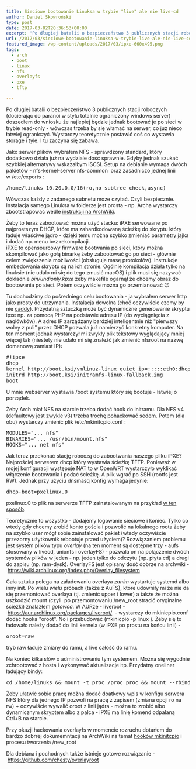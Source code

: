 ```yaml
---
title: Sieciowe bootowanie Linuksa w trybie "live" ale nie live-cd
author: Daniel Skowroński
type: post
date: 2017-03-02T20:36:53+00:00
excerpt: 'Po długiej batalii o bezpieczeństwo 3 publicznych stacji roboczych (docodząc do paranoi w stylu totalnie ograniczony windows server) doszedłem do wniosku że najlepiej będzie jednak bootować je po sieci w trybie read-only - wówczas trzeba by się włamać na serwer, co już nieco łatwiej ograniczyć. Wystarczy teoretycznie postawić coś co wystawia storage i tyle. I tu zaczyna się zabawa - w TFTP, iPXE, NFS.'
url: /2017/03/sieciowe-bootowanie-linuksa-w-trybie-live-ale-nie-live-cd/
featured_image: /wp-content/uploads/2017/03/ipxe-660x495.png
tags:
  - arch
  - boot
  - linux
  - nfs
  - overlayfs
  - pxe
  - tftp

---
```

Po długiej batalii o bezpieczeństwo 3 publicznych stacji roboczych (docierając do paranoi w stylu totalnie ograniczony windows server) doszedłem do wniosku że najlepiej będzie jednak bootować je po sieci w trybie read-only - wówczas trzeba by się włamać na serwer, co już nieco łatwiej ograniczyć. Wystarczy teoretycznie postawić coś co wystawia storage i tyle. I tu zaczyna się zabawa.

Jako serwer plików wybrałem NFS - sprawdzony standard, który dodatkowo działa już na wydziale dość sprawnie. Gdyby jednak szukać szybkiej alternatywy wskazałbym iSCSI. Setup na debianie wymaga dwóch pakietów - <span class="lang:default EnlighterJSRAW crayon-inline ">nfs-kernel-server nfs-common</span>&nbsp; oraz zasadniczo jednej linii w&nbsp;<span class="lang:default EnlighterJSRAW crayon-inline ">/etc/exports</span>&nbsp;:

<pre class="lang:default EnlighterJSRAW ">/home/linuks 10.20.0.0/16(ro,no_subtree_check,async)</pre>

Wówczas każdy z zadanego subnetu może czytać. Czyli bezpiecznie. Instalacja samego Linuksa w folderze jest prosta - np. Archa wystarczy zbootstrapować wedle [instrukcji na ArchWiki][1].

Żeby to teraz zabootować można użyć stacku: iPXE serwowane po najprostszym DHCP, które ma zahardkodowaną ścieżkę do skryptu który ładuje właściwe jądro - dzięki temu można szybko zmieniać parametry jajka i dodać np. menu bez rekompilacji.  
iPXE to opensourcowy firmware bootwania po sieci, który można skompilować jako gołą binarkę żeby zabootować go po sieci - głównie celem zwiększenia możliwości (obsługuje masę protokołów). Instrukcje embedowania skryptu są na [ich stronie][2]. Ogólnie kompilacja działa tylko na linuksie (nie udalo mi się do tego zmusić macOS) i plik musi się nazywać dokładnie&nbsp;_bin/undionly.kpxe_ żeby makefile ogarnął że chcemy obraz do bootowania po sieci. Potem oczywiście można go przemianować 😉

Tu dochodzimy do pośredniego celu bootowania - ja wybrałem serwer http jako prosty do utrzymania. Instalacja dowolna (choć oczywiście czemy by nie [caddy][3]). Przydatną sztuczką może być dynamiczne generowanie skryptu ipxe np. za pomocą PHP na podstawie adresu IP (do wyciągnięcia z nagłówków). A adres IP zarządzany bardziej inteligentnie niż "pierwszy wolny z puli" przez DHCP pozwala już namierzyć konkretny komputer. Na ten moment jednak wystarczył mi zwykły plik tekstowy wyglądający mniej więcej tak (niestety nie udało mi się znaleźć jak zmienić nfsroot na nazwę domenową zamiast IP):

<pre class="EnlighterJSRAW">#!ipxe
dhcp
kernel http://boot.ksi/vmlinuz-linux quiet ip=:::::eth0:dhcp nfsroot=192.168.88.134:/home/linuks
initrd http://boot.ksi/initramfs-linux-fallback.img
boot</pre>

U mnie webserver wystawia /boot systemu który się bootuje - łatwiej o porządek.

Żeby Arch&nbsp;miał NFS na starcie trzeba dodać hook do initramu. Dla NFS v4 (defaultowy jest zwykle v3) trzeba trochę [pohackować sedem][4]. Potem (dla obu) wystarczy&nbsp;zmienić plik <span class="lang:default EnlighterJSRAW crayon-inline ">/etc/mkinitcpio.conf</span>&nbsp;:

<pre class="lang:default EnlighterJSRAW">MODULES="... nfs" 
BINARIES="... /usr/bin/mount.nfs" 
HOOKS="... net_nfs"</pre>

Jak teraz przekonać stację roboczą do zabootwania naszego pliku iPXE? Najprościej serwerem dhcp który wystawia ścieżkę TFTP. Ponieważ w mojej konfiguracji występuje NAT to w OpenWRT wystarczyło wyklikać włączenie bootowania i podać ścieżkę. A plik wgrać po SSH (rootfs jest RW). Jednak przy użyciu dnsmasq konfig wymaga jedynie:

<pre class="lang:default EnlighterJSRAW">dhcp-boot=pxelinux.0</pre>

pxelinux.0 to plik na serwerze TFTP zainstalowanym na przykład&nbsp;[w ten sposób][5].

Teoretycznie to wszystko - dodajemy logowanie sieciowe i koniec. Tylko co wtedy gdy chcemy zrobić konto gościa i pozwolić na lokalnego roota żeby na szybko user mógł sobie zainstalować pakiet (wtedy oczywiście przezorny użytkownik rebootuje przed użyciem)? Rozwiązaniem problemu jest system plików typu&nbsp;_overlay_ (na ten moment są dostępne trzy - aufs stosowany w livecd, unionfs i overlayFS) - pozwala on na połączenie dwóch systemów plików w jeden - np. jeden tylko do odczytu (np. płyta cd) a drugi do zapisu (np. ram-dysk). OverlayFS jest opisany dość dobrze na archwiki -&nbsp;<https://wiki.archlinux.org/index.php/Overlay_filesystem>

Cała sztuka polega na załadowaniu overlaya&nbsp;_zanim_ wystartuje systemd albo inny init. Po wielu _wielu_ próbach (także z AuFS), które udowniły mi że nie da się przemontować overlaya (tj. zmienić upper i lower) a także że można uszkodzić mount (czyli &nbsp;po przemontowaniu /new_root stracić oryginalne ścieżki) znalazłem&nbsp;_gotowca_. W AURze - liveroot -&nbsp;<https://aur.archlinux.org/packages/liveroot/>&nbsp; - wystarczy do mkinicpio.conf dodać hooka "<span class=" author-d-iz88z86z86za0dz67zz78zz78zz74zz68zjz80zz71z9iz90za38gz74zohv1o6twuz73zi0oz73zz67zarrz83zgz81zz74z57oz71z">oroot". No i przebudować (<span class="lang:default EnlighterJSRAW crayon-inline ">mkinicpio -p linux</span>&nbsp;). Żeby się to ładowało należy dodać do linii kernela (w iPXE po prostu na końcu linii) -&nbsp;</span>

<pre class="lang:default EnlighterJSRAW">oroot=raw</pre>

tryb raw ładuje zmiany do ramu, a live całość do ramu.

Na koniec kilka słów o administrowaniu tym systemem. Można się wygodnie zchrootować z hosta i wykonywać aktualizacje itp. Przydatny oneliner ładujący bindy:

<pre class="lang:default EnlighterJSRAW ">cd /home/linuks && mount -t proc /proc proc && mount --rbind /sys sys && mount --rbind /dev dev && mount --rbind /run run && chroot .</pre>

Żeby ułatwić sobie pracę można dodać doatkowy wpis w konfigu serwera NFS który dla jednego IP pozwoli na pracę z zapisem&nbsp;(zmiana opcji ro na rw) + oczywiście wywalić oroot z linii jądra - można to zrobić albo dynamicznym skryptem albo z palca - iPXE ma linię komend odpalaną Ctrl+B na starcie.

Przy okazji hackowania overlayfs w momencie rozruchu dotarłem do bardzo dobrrej dokumemntacji na ArchWiki na temat [hooków mkinitcpio][6] i procesu tworzenia /new_root

Dla debiana i pochodnych także istnieje gotowe rozwiązanie -&nbsp;https://github.com/chesty/overlayroot

 [1]: https://wiki.archlinux.org/index.php/Install_from_existing_Linux#Method_A:_Using_the_bootstrap_image_.28recommended.29
 [2]: http://ipxe.org/embed
 [3]: https://caddyserver.com/
 [4]: https://wiki.archlinux.org/index.php/Diskless_system#NFS
 [5]: http://askubuntu.com/a/202548
 [6]: https://wiki.archlinux.org/index.php/mkinitcpio#HOOKS